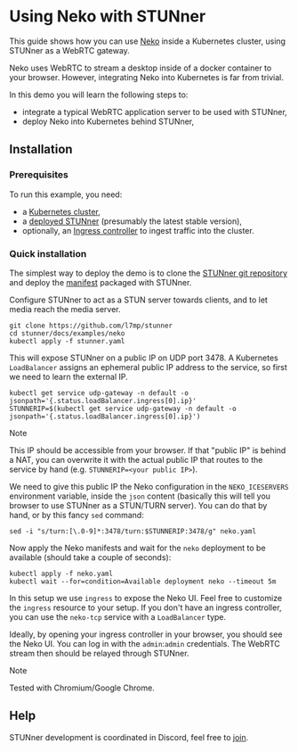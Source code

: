# Using Neko with STUNner

This guide shows how you can use [Neko](https://github.com/m1k1o/neko/)
inside a Kubernetes cluster, using STUNner as a WebRTC gateway.

Neko uses WebRTC to stream a desktop inside of a docker container to your browser.
However, integrating Neko into Kubernetes is far from trivial.

In this demo you will learn the following steps to:

- integrate a typical WebRTC application server to be used with STUNner,
- deploy Neko into Kubernetes behind STUNner,

## Installation

### Prerequisites

To run this example, you need:
* a [Kubernetes cluster](../../INSTALL.md#prerequisites),
* a [deployed STUNner](../../INSTALL.md#installation-1) (presumably the latest stable version),
* optionally, an [Ingress controller](../TLS.md#ingress) to ingest traffic into the cluster.

### Quick installation

The simplest way to deploy the demo is to clone the [STUNner git repository](https://github.com/l7mp/stunner) and deploy the [manifest](neko.yaml) packaged with STUNner.

Configure STUNner to act as a STUN server towards clients, and to let media reach the media server.

```console
git clone https://github.com/l7mp/stunner
cd stunner/docs/examples/neko
kubectl apply -f stunner.yaml
```

This will expose STUNner on a public IP on UDP port 3478. A Kubernetes `LoadBalancer` assigns an
ephemeral public IP address to the service, so first we need to learn the external IP.

```console
kubectl get service udp-gateway -n default -o jsonpath='{.status.loadBalancer.ingress[0].ip}'
STUNNERIP=$(kubectl get service udp-gateway -n default -o jsonpath='{.status.loadBalancer.ingress[0].ip}')
```

> [!NOTE]
> This IP should be accessible from your browser. If that "public IP" is behind a NAT, you can overwrite it with the actual public IP that routes to the service by hand (e.g. `STUNNERIP=<your public IP>`).

We need to give this public IP the Neko configuration in the `NEKO_ICESERVERS` environment variable, inside the `json` content (basically this will tell you browser to use STUNner as a STUN/TURN server).
You can do that by hand, or by this fancy `sed` command:
```console
sed -i "s/turn:[\.0-9]*:3478/turn:$STUNNERIP:3478/g" neko.yaml
```

Now apply the Neko manifests and wait for the `neko` deployment to be available (should take a couple of seconds):
```console
kubectl apply -f neko.yaml
kubectl wait --for=condition=Available deployment neko --timeout 5m
```

In this setup we use `ingress` to expose the Neko UI. Feel free to customize the `ingress` resource to your setup.
If you don't have an ingress controller, you can use the `neko-tcp` service with a `LoadBalancer` type.

Ideally, by opening your ingress controller in your browser, you should see the Neko UI. You can log in with the `admin`:`admin` credentials. The WebRTC stream then should be relayed through STUNner.

> [!NOTE]
> Tested with Chromium/Google Chrome.

## Help

STUNner development is coordinated in Discord, feel free to [join](https://discord.gg/DyPgEsbwzc).
